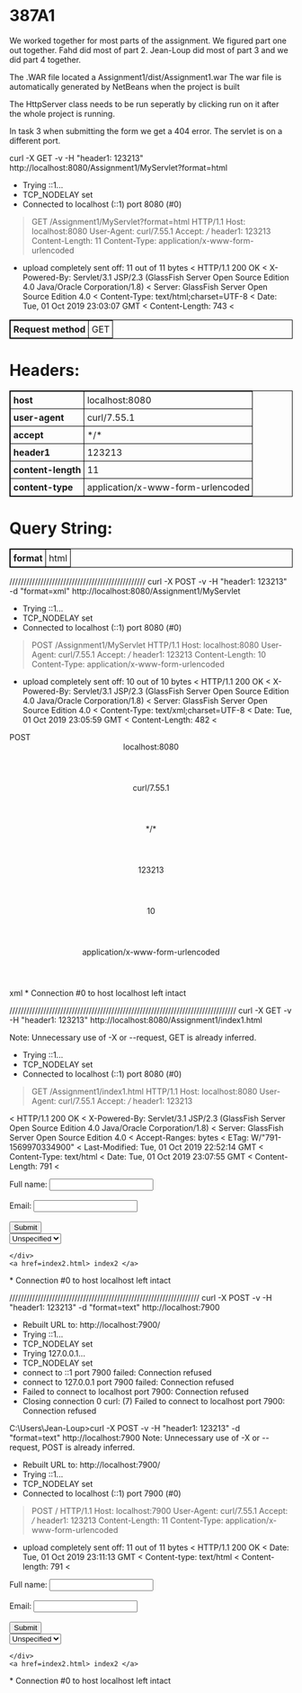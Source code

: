# 387A1


We worked together for most parts of the assignment. We figured part one out together. Fahd did most of part 2. Jean-Loup did most of part 3 and we did part 4 together.


The .WAR file located a Assignment1/dist/Assignment1.war
The war file is automatically generated by NetBeans when the project is built

The HttpServer class needs to be run seperatly by clicking run on it after the whole project is running.

In task 3 when submitting the form we get a 404 error. The servlet is on a different port.



curl -X GET -v -H "header1: 123213" http://localhost:8080/Assignment1/MyServlet?format=html

*   Trying ::1...
* TCP_NODELAY set
* Connected to localhost (::1) port 8080 (#0)
> GET /Assignment1/MyServlet?format=html HTTP/1.1
> Host: localhost:8080
> User-Agent: curl/7.55.1
> Accept: */*
> header1: 123213
> Content-Length: 11
> Content-Type: application/x-www-form-urlencoded
>
* upload completely sent off: 11 out of 11 bytes
< HTTP/1.1 200 OK
< X-Powered-By: Servlet/3.1 JSP/2.3 (GlassFish Server Open Source Edition  4.0  Java/Oracle Corporation/1.8)
< Server: GlassFish Server Open Source Edition  4.0
< Content-Type: text/html;charset=UTF-8
< Date: Tue, 01 Oct 2019 23:03:07 GMT
< Content-Length: 743
<
<!DOCTYPE html>
<html>
<head>
<title>Page Title</title>
<style>table, th, td {  border: 1px solid black;  border-collapse: collapse;}th, td {  padding: 5px;  text-align: left;}</style>
</head>
<body>
<table><tr><th>Request method</th><td> GET</td></tr></table>
<h1>Headers:</h1>
<table>
<tr>
<th>host</th>
<td>localhost:8080</td>
</tr>
<tr>
<th>user-agent</th>
<td>curl/7.55.1</td>
</tr>
<tr>
<th>accept</th>
<td>*/*</td>
</tr>
<tr>
<th>header1</th>
<td>123213</td>
</tr>
<tr>
<th>content-length</th>
<td>11</td>
</tr>
<tr>
<th>content-type</th>
<td>application/x-www-form-urlencoded</td>
</tr>
</table>
<h1>Query String:</h1>
<table>
<tr>
<th>format</th><td>html</td>
</tr>
</table>
</body>
</html>

////////////////////////////////////////////////
curl -X POST -v -H "header1: 123213" -d "format=xml" http://localhost:8080/Assignment1/MyServlet

*   Trying ::1...
* TCP_NODELAY set
* Connected to localhost (::1) port 8080 (#0)
> POST /Assignment1/MyServlet HTTP/1.1
> Host: localhost:8080
> User-Agent: curl/7.55.1
> Accept: */*
> header1: 123213
> Content-Length: 10
> Content-Type: application/x-www-form-urlencoded
>
* upload completely sent off: 10 out of 10 bytes
< HTTP/1.1 200 OK
< X-Powered-By: Servlet/3.1 JSP/2.3 (GlassFish Server Open Source Edition  4.0  Java/Oracle Corporation/1.8)
< Server: GlassFish Server Open Source Edition  4.0
< Content-Type: text/xml;charset=UTF-8
< Date: Tue, 01 Oct 2019 23:05:59 GMT
< Content-Length: 482
<
<?xml version="1.0" encoding="UTF-8"?>
<response>
<request-method>POST</request-method>
<request-headers>
<header name="host">localhost:8080</header>
<header name="user-agent">curl/7.55.1</header>
<header name="accept">*/*</header>
<header name="header1">123213</header>
<header name="content-length">10</header>
<header name="content-type">application/x-www-form-urlencoded</header>
</request-headers>
<query-string>
<format>xml</format>
</query-string>
</response>
* Connection #0 to host localhost left intact

////////////////////////////////////////////////////////////////////////////////
curl -X GET -v -H "header1: 123213" http://localhost:8080/Assignment1/index1.html

Note: Unnecessary use of -X or --request, GET is already inferred.
*   Trying ::1...
* TCP_NODELAY set
* Connected to localhost (::1) port 8080 (#0)
> GET /Assignment1/index1.html HTTP/1.1
> Host: localhost:8080
> User-Agent: curl/7.55.1
> Accept: */*
> header1: 123213
>
< HTTP/1.1 200 OK
< X-Powered-By: Servlet/3.1 JSP/2.3 (GlassFish Server Open Source Edition  4.0  Java/Oracle Corporation/1.8)
< Server: GlassFish Server Open Source Edition  4.0
< Accept-Ranges: bytes
< ETag: W/"791-1569970334900"
< Last-Modified: Tue, 01 Oct 2019 22:52:14 GMT
< Content-Type: text/html
< Date: Tue, 01 Oct 2019 23:07:55 GMT
< Content-Length: 791
<
<html xmlns="http://www.w3.org/1999/xhtml">

<head>
  <title>Title of document</title>
   <link rel="stylesheet" type="text/css" href="newcss.css"></link>
</head>

<body>
    <div>
    <form action="./MyServlet" method="get">
      Full name: <input type="text" name="fname"></input><br></br>
      Email: <input type="email" name="email"></input><br></br>
      <div class="try"> <input type="submit" value="Submit"></input> </div>
      <select name="format" >



  <option disabled selected value>Unspecified</option>
  <option value="xml">xml</option>
  <option value="html">html</option>
  <option value="text">text</option>

</select>

</form>

    </div>
    <a href=index2.html> index2 </a>
</body>

</html>
* Connection #0 to host localhost left intact

///////////////////////////////////////////////////////////////////
curl -X POST -v -H "header1: 123213" -d "format=text" http://localhost:7900

* Rebuilt URL to: http://localhost:7900/
*   Trying ::1...
* TCP_NODELAY set
*   Trying 127.0.0.1...
* TCP_NODELAY set
* connect to ::1 port 7900 failed: Connection refused
* connect to 127.0.0.1 port 7900 failed: Connection refused
* Failed to connect to localhost port 7900: Connection refused
* Closing connection 0
curl: (7) Failed to connect to localhost port 7900: Connection refused

C:\Users\Jean-Loup>curl -X POST -v -H "header1: 123213" -d "format=text" http://localhost:7900
Note: Unnecessary use of -X or --request, POST is already inferred.
* Rebuilt URL to: http://localhost:7900/
*   Trying ::1...
* TCP_NODELAY set
* Connected to localhost (::1) port 7900 (#0)
> POST / HTTP/1.1
> Host: localhost:7900
> User-Agent: curl/7.55.1
> Accept: */*
> header1: 123213
> Content-Length: 11
> Content-Type: application/x-www-form-urlencoded
>
* upload completely sent off: 11 out of 11 bytes
< HTTP/1.1 200 OK
< Date: Tue, 01 Oct 2019 23:11:13 GMT
< Content-type: text/html
< Content-length: 791
<
<html xmlns="http://www.w3.org/1999/xhtml">

<head>
  <title>Title of document</title>
   <link rel="stylesheet" type="text/css" href="newcss.css"></link>
</head>

<body>
    <div>
    <form action="./MyServlet" method="get">
      Full name: <input type="text" name="fname"></input><br></br>
      Email: <input type="email" name="email"></input><br></br>
      <div class="try"> <input type="submit" value="Submit"></input> </div>
      <select name="format" >



  <option disabled selected value>Unspecified</option>
  <option value="xml">xml</option>
  <option value="html">html</option>
  <option value="text">text</option>

</select>

</form>

    </div>
    <a href=index2.html> index2 </a>
</body>

</html>
* Connection #0 to host localhost left intact